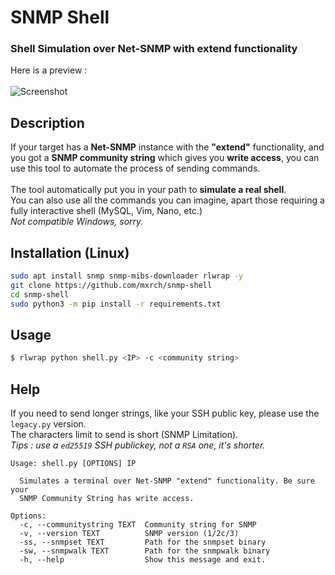 # SNMP Shell
### Shell Simulation over Net-SNMP with extend functionality

Here is a preview :\
\
![Screenshot](https://user-images.githubusercontent.com/17338428/86642223-083ac100-bfdc-11ea-85da-2cece511534d.PNG)

## Description
If your target has a **Net-SNMP** instance with the **"extend"** functionality, and you got a **SNMP community string** which gives you **write access**, you can use this tool to automate the process of sending commands.\
\
The tool automatically put you in your path to **simulate a real shell**.\
You can also use all the commands you can imagine, apart those requiring a fully interactive shell (MySQL, Vim, Nano, etc.)\
*Not compatible Windows, sorry.*

## Installation (Linux)
```bash
sudo apt install snmp snmp-mibs-downloader rlwrap -y
git clone https://github.com/mxrch/snmp-shell
cd snmp-shell
sudo python3 -m pip install -r requirements.txt
```

## Usage
```bash
$ rlwrap python shell.py <IP> -c <community string>
```

## Help
If you need to send longer strings, like your SSH public key, please use the `legacy.py` version.\
The characters limit to send is short (SNMP Limitation).\
*Tips : use a `ed25519` SSH publickey, not a `RSA` one, it's shorter.*

```
Usage: shell.py [OPTIONS] IP

  Simulates a terminal over Net-SNMP "extend" functionality. Be sure your
  SNMP Community String has write access.

Options:
  -c, --communitystring TEXT  Community string for SNMP
  -v, --version TEXT          SNMP version (1/2c/3)
  -ss, --snmpset TEXT         Path for the snmpset binary
  -sw, --snmpwalk TEXT        Path for the snmpwalk binary
  -h, --help                  Show this message and exit.
```
